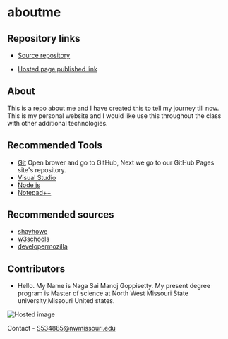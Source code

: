 # aboutme
## Repository links

- [Source repository](https://github.com/Manoj1028/aboutme)

- [Hosted page published link](https://manoj1028.github.io/aboutme/)

## About 

This is a repo  about me and I have created this to tell my journey till now. This is my personal website and I would like use this throughout the class with other additional technologies.

## Recommended Tools

- [Git](https://github.com/)     Open brower and go to  GitHub, Next we go to our GitHub Pages site's repository.
- [Visual Studio](https://code.visualstudio.com/)
- [Node js](https://nodejs.org/en/)
- [Notepad++](https://notepad-plus-plus.org/)


## Recommended sources

- [shayhowe](https://learn.shayhowe.com/html-css/getting-to-know-html/)
- [w3schools](https://www.w3schools.com/html/)
- [developermozilla](https://developer.mozilla.org/en-US/docs/Learn/HTML/Introduction_to_HTML/Creating_hyperlinks)

## Contributors

- Hello. My Name is Naga Sai Manoj Goppisetty. My present degree program is Master of science at North West Missouri State university,Missouri United states.

 ![Hosted image](https://www.kttn.com/wp-content/uploads/2017/04/Northwest-Missouri-State-University.jpg")
 

Contact - S534885@nwmissouri.edu

